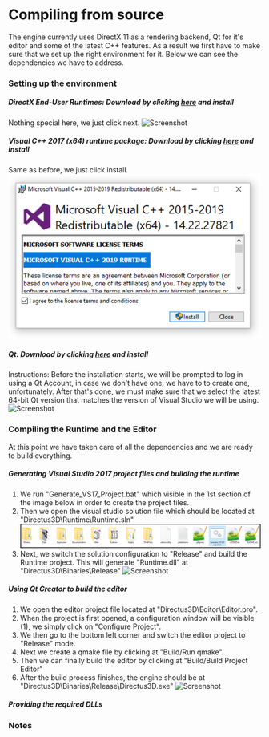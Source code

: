 # Compiling from source
The engine currently uses DirectX 11 as a rendering backend, Qt for it's editor and some of the latest C++ features. 
As a result we first have to make sure that we set up the right environment for it. Below we can see the dependencies we have to address.

### Setting up the environment
##### DirectX End-User Runtimes: Download by clicking [here](https://www.microsoft.com/en-us/download/details.aspx?id=8109) and install
Nothing special here, we just click next.
![Screenshot](https://raw.githubusercontent.com/PanosK92/Directus3D/master/Documentation/CompilingFromSource/DirectX.png)

##### Visual C++ 2017 (x64) runtime package: Download by clicking [here](https://go.microsoft.com/fwlink/?LinkId=746572) and install
Same as before, we just click install.
![Screenshot](https://raw.githubusercontent.com/PanosK92/Directus3D/master/Documentation/CompilingFromSource/Visual%20C%2B%2B.png)

##### Qt: Download by clicking [here](http://download.qt.io/official_releases/online_installers/qt-unified-windows-x86-online.exe) and install
Instructions: Before the installation starts, we will be prompted to log in using a Qt Account, in case we don't have one, we have to to create one, unfortunately.
After that's done, we must make sure that we select the latest 64-bit Qt version that matches the version of Visual Studio we will be using.
![Screenshot](https://raw.githubusercontent.com/PanosK92/Directus3D/master/Documentation/CompilingFromSource/Qt.png)

### Compiling the Runtime and the Editor
At this point we have taken care of all the dependencies and we are ready to build everything.

##### Generating Visual Studio 2017 project files and building the runtime
1. We run "Generate_VS17_Project.bat" which visible in the 1st section of the image below in order to create the project files.
2. Then we open the visual studio solution file which should be located at "Directus3D\Runtime\Runtime.sln"
![Screenshot](https://raw.githubusercontent.com/PanosK92/Directus3D/master/Documentation/CompilingFromSource/GenerateVS.png)
3. Next, we switch the solution configuration to "Release" and build the Runtime project. This will generate "Runtime.dll" at "Directus3D\Binaries\Release"
![Screenshot](https://raw.githubusercontent.com/PanosK92/Directus3D/master/Documentation/CompilingFromSource/BuildVS.png)

##### Using Qt Creator to build the editor
1. We open the editor project file located at "Directus3D\Editor\Editor.pro".
2. When the project is first opened, a configuration window will be visible (1), we simply click on "Configure Project".
3. We then go to the bottom left corner and switch the editor project to "Release" mode.
4. Next we create a qmake file by clicking at "Build/Run qmake".
5. Then we can finally build the editor by clicking at "Build/Build Project Editor"
6. After the build process finishes, the engine should be at "Directus3D\Binaries\Release\Directus3D.exe"
![Screenshot](https://raw.githubusercontent.com/PanosK92/Directus3D/master/Documentation/CompilingFromSource/BuildQt.png)

##### Providing the required DLLs
### Notes
